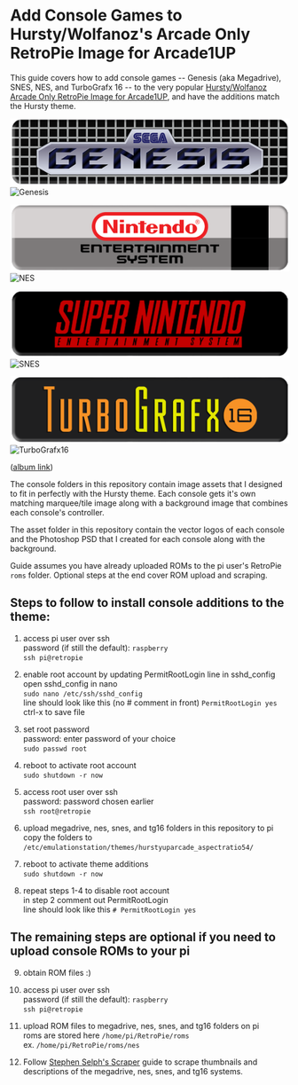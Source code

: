 Add Console Games to Hursty/Wolfanoz's Arcade Only RetroPie Image for Arcade1UP
=========

This guide covers how to add console games -- Genesis (aka Megadrive), SNES, NES, and TurboGrafx 16 -- to the very popular [Hursty/Wolfanoz Arcade Only RetroPie Image for Arcade1UP](https://www.arcadepunks.com/32gb-arcade-only-arcade1up-or-54-ratio-wolfanoz-hursty-collaboration/), and have the additions match the Hursty theme.

![GenesisSystem](https://raw.githubusercontent.com/patch-e/retropie-hursty-console/master/assets/genesis-system.png)  
![Genesis](https://i.imgur.com/oHoVtVR.jpg)  

![NESSystem](https://raw.githubusercontent.com/patch-e/retropie-hursty-console/master/assets/nes-system.png)  
![NES](https://i.imgur.com/Xfh9VTw.jpg)  

![SNESSystem](https://raw.githubusercontent.com/patch-e/retropie-hursty-console/master/assets/snes-system.png)  
![SNES](https://i.imgur.com/F4RPKOi.jpg)  

![TurboGrafx16System](https://raw.githubusercontent.com/patch-e/retropie-hursty-console/master/assets/tg16-system.png)  
![TurboGrafx16](https://i.imgur.com/mpq4BYu.jpg)  

([album link](https://imgur.com/gallery/D7leyx0))  

The console folders in this repository contain image assets that I designed to fit in perfectly with the Hursty theme. Each console gets it's own matching marquee/tile image along with a background image that combines each console's controller.

The asset folder in this repository contain the vector logos of each console and the Photoshop PSD that I created for each console along with the background.

Guide assumes you have already uploaded ROMs to the pi user's RetroPie `roms` folder. Optional steps at the end cover ROM upload and scraping.

## Steps to follow to install console additions to the theme:

1. access pi user over ssh  
   password (if still the default): `raspberry`  
   `ssh pi@retropie`  

2. enable root account by updating PermitRootLogin line in sshd_config  
   open sshd_config in nano  
   `sudo nano /etc/ssh/sshd_config`  
   line should look like this (no # comment in front) `PermitRootLogin yes`  
   ctrl-x to save file  

3. set root password  
   password: enter password of your choice  
   `sudo passwd root`  

4. reboot to activate root account  
   `sudo shutdown -r now`  

5. access root user over ssh  
   password: password chosen earlier  
   `ssh root@retropie`  

6. upload megadrive, nes, snes, and tg16 folders in this repository to pi  
   copy the folders to `/etc/emulationstation/themes/hurstyuparcade_aspectratio54/`  

7. reboot to activate theme additions  
   `sudo shutdown -r now`  

8. repeat steps 1-4 to disable root account  
   in step 2 comment out PermitRootLogin  
   line should look like this `# PermitRootLogin yes`  

## The remaining steps are optional if you need to upload console ROMs to your pi

9. obtain ROM files :)  

10. access pi user over ssh  
    password (if still the default): `raspberry`  
    `ssh pi@retropie`  

11. upload ROM files to megadrive, nes, snes, and tg16 folders on pi  
    roms are stored here `/home/pi/RetroPie/roms`  
    ex. `/home/pi/RetroPie/roms/nes`  

12. Follow [Stephen Selph's Scraper](https://github.com/RetroPie/RetroPie-Setup/wiki/Scraper#steven-selphs-scraper) guide to scrape thumbnails and descriptions of the megadrive, nes, snes, and tg16 systems.